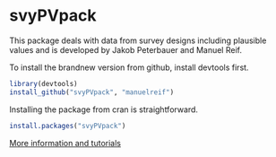 svyPVpack
=========

This package deals with data from survey designs including plausible values and is developed by Jakob Peterbauer and Manuel Reif.


To install the brandnew version from github, install devtools first.

```R
library(devtools)
install_github("svyPVpack", "manuelreif")
```

Installing the package from cran is straightforward.

```R
install.packages("svyPVpack")
```


[More information and tutorials](https://github.com/manuelreif/svyPVpack/wiki)
